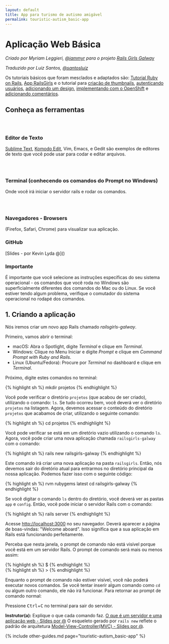 ```yaml
---
layout: default
title: App para turismo de autismo amigável
permalink: touristic-autism_basic-app
---
```


# Aplicação Web Básica

*Criado por Myriam Leggieri, [@iammyr](https://twitter.com/iammyr)*
*para o projeto [Rails Girls Galway](https://github.com/RailsGirlsGalway)*

*Traduzido por Luiz Santos, [@santosluiz](https://github.com/santosluiz)*

Os tutoriais básicos que foram mesclados e adaptados são: [Tutorial Ruby on Rails](http://www.railstutorial.org/book), [App RailsGirls](http://guides.railsgirls.com/app/) e o tutorial para [criação de thumbnails](http://guides.railsgirls.com/thumbnails), [autenticando usuários](http://guides.railsgirls.com/devise/), [adicionando um design](http://guides.railsgirls.com/design), [implementando com o OpenShift](http://guides.railsgirls.com/openshift/) e [adicionando comentários](http://guides.railsgirls.com/commenting).

## Conheça as ferramentas

<div class="indent" markdown="1">

<h3><i class="icon-text-editor">&nbsp;</i></h3>

<h3>Editor de Texto</h3>

<p><a href="http://www.sublimetext.com">Sublime Text</a>, <a href="http://www.activestate.com/komodo-edit">Komodo Edit</a>, Vim, Emacs, e Gedit são exemplos de editores de texto que você pode usar para codar e editar arquivos.</p>

<h3><i class="icon-prompt">&nbsp;</i></h3>

<h3>Terminal (conhecendo os comandos do Prompt no Windows)</h3>
Onde você irá iniciar o servidor rails e rodar os comandos.

<h3><i class="icon-browser">&nbsp;</i></h3>

<h3>Navegadores - Browsers</h3>
(Firefox, Safari, Chrome) para visualizar sua aplicação.

<h3>GitHub</h3>
[Slides - por Kevin Lyda @]()

</div>

### Importante

É importante que você selecione as instruções específicas do seu sistema operacional - os comandos que você roda no Windows são superficialmente diferentes dos comandos do Mac ou do Linux. Se você estiver tendo algum problema, verifique o comutador do sistema operacional no rodapé dos comandos.


## 1. Criando a aplicação

Nós iremos criar um novo app Rails chamado *railsgirls-galway*.

Primeiro, vamos abrir o terminal:

* macOS: Abra o Spotlight, digite *Terminal* e clique em *Terminal*.
* Windows: Clique no Menu Iniciar e digite *Prompt* e clique em *Command Prompt with Ruby and Rails*.
* Linux (Ubuntu/Fedora): Procure por *Terminal* no dashboard e clique em *Terminal*.

Próximo, digite estes comandos no terminal:

<!-- <div class="os-specific">
  <div class="nix"> -->
{% highlight sh %}
mkdir projetos
{% endhighlight %}

<!-- <div>
  <p>-->
Você pode verificar o diretório `projetos` (que acabou de ser criado), utilizando o comando: `ls`. Se tudo ocorreu bem, você deverá ver o diretório `projetos` na listagem. Agora, devemos acessar o conteúdo do diretório `projetos` que acabamos de criar, utilizando o seguinte comando:
<!--  </p>
</div>-->

{% highlight sh %}
cd projetos
{% endhighlight %}

<!-- <div>
  <p>-->
Você pode verificar se está em um diretório vazio utilizando o comando `ls`. Agora, você pode criar uma nova aplicação chamada  `railsgirls-galway` com o comando:
<!--  </p>
</div>-->

{% highlight sh %}
rails new railsgirls-galway
{% endhighlight %}

<!-- <div>
  <p>-->
Este comando irá criar uma nova aplicação na pasta `railsgirls`. Então, nós devemos sair do diretório atual para entrarmos no diretório principal da nossa aplicação. Podemos fazer isso com o seguinte código:
<!--  </p>
</div>-->

{% highlight sh %}
rvm rubygems latest
cd railsgirls-galway
{% endhighlight %}

<!-- <div>
  <p>-->
Se você digitar o comando `ls` dentro do diretório, você deverá ver as pastas `app` e `config`. Então, você pode iniciar o servidor Rails com o comando:
<!--   </p>
</div>-->

{% highlight sh %}
rails server
{% endhighlight %}
  <!-- </div> -->

  <!-- <div class="win">
  </div>
</div> -->

Acesse [http://localhost:3000](http://localhost:3000) no seu navegador. Deverá aparecer a página de boas-vindas: "Welcome aboard". Isso significa que a sua aplicação em Rails está funcionando perfeitamente.

Perceba que nesta janela, o prompt de comando não está visível porque você está em um servidor Rails. O prompt de comando será mais ou menos assim:

<div class="os-specific">
  <div class="nix">
{% highlight sh %}
$
{% endhighlight %}
  </div>
  <div class="win">
{% highlight sh %}
>
{% endhighlight %}
  </div>
</div>

Enquanto o prompt de comando não estiver visível, você não poderá executar novos comandos. Se você tentar inserir algum comando como `cd` ou algum outro comando, ele não irá funcionar. Para retornar ao prompt de comando normal:

Pressione <kbd>Ctrl</kbd>+<kbd>C</kbd> no terminal para sair do servidor.

**Instrutor(a):** Explique o que cada comando faz.
[O que é um servidor e uma aplicação web - Slides por @]()
O esqueleto gerado por `rails new` reflete o padrão de arquitetura [Model-View-Controller(MVC) - Slides por @]().

{% include other-guides.md page="touristic-autism_basic-app" %}


